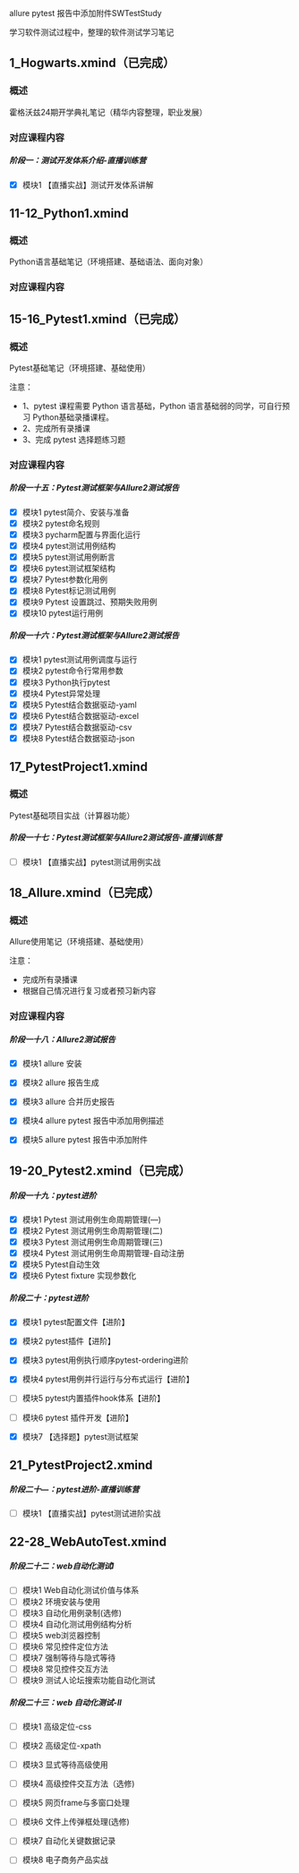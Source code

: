 allure pytest 报告中添加附件SWTestStudy

学习软件测试过程中，整理的软件测试学习笔记

## 1_Hogwarts.xmind（已完成）
### 概述

霍格沃兹24期开学典礼笔记（精华内容整理，职业发展）

### 对应课程内容

##### 阶段一：测试开发体系介绍-直播训练营

- [x] 模块1 【直播实战】测试开发体系讲解





## 11-12_Python1.xmind
### 概述

Python语言基础笔记（环境搭建、基础语法、面向对象）
### 对应课程内容

## 15-16_Pytest1.xmind（已完成）
### 概述

Pytest基础笔记（环境搭建、基础使用）

注意： 

- 1、pytest 课程需要 Python 语言基础，Python 语言基础弱的同学，可自行预习 Python基础录播课程。
- 2、完成所有录播课
- 3、完成 pytest 选择题练习题
### 对应课程内容

##### 阶段一十五：Pytest测试框架与Allure2测试报告
- [x] 模块1 pytest简介、安装与准备
- [x] 模块2 pytest命名规则
- [x] 模块3 pycharm配置与界面化运行
- [x] 模块4 pytest测试用例结构
- [x] 模块5 pytest测试用例断言
- [x] 模块6 pytest测试框架结构
- [x] 模块7 Pytest参数化用例
- [x] 模块8 Pytest标记测试用例
- [x] 模块9 Pytest 设置跳过、预期失败用例
- [x] 模块10 pytest运行用例
##### 阶段一十六：Pytest测试框架与Allure2测试报告
- [x] 模块1 pytest测试用例调度与运行
- [x] 模块2 pytest命令行常用参数
- [x] 模块3 Python执行pytest
- [x] 模块4 Pytest异常处理
- [x] 模块5 Pytest结合数据驱动-yaml
- [x] 模块6 Pytest结合数据驱动-excel
- [x] 模块7 Pytest结合数据驱动-csv
- [x] 模块8 Pytest结合数据驱动-json

## 17_PytestProject1.xmind
### 概述

Pytest基础项目实战（计算器功能）


##### 阶段一十七：Pytest测试框架与Allure2测试报告-直播训练营
- [ ] 模块1 【直播实战】pytest测试用例实战




## 18_Allure.xmind（已完成）

### 概述

Allure使用笔记（环境搭建、基础使用）

注意： 

- 完成所有录播课
- 根据自己情况进行复习或者预习新内容

### 对应课程内容

##### 阶段一十八：Allure2测试报告

- [x] 模块1 allure 安装
- [x] 模块2 allure 报告生成
- [x] 模块3 allure 合并历史报告
- [x] 模块4 allure pytest 报告中添加用例描述
- [x] 模块5 allure pytest 报告中添加附件


## 19-20_Pytest2.xmind（已完成）

##### 阶段一十九：pytest进阶

- [x] 模块1 Pytest 测试用例生命周期管理(—)
- [x] 模块2 Pytest 测试用例生命周期管理(二)
- [x] 模块3 Pytest 测试用例生命周期管理(三)
- [x] 模块4 Pytest 测试用例生命周期管理-自动注册
- [x] 模块5 Pytest自动生效
- [x] 模块6 Pytest fixture 实现参数化

##### 阶段二十：pytest进阶

- [x] 模块1 pytest配置文件【进阶】
- [x] 模块2 pytest插件【进阶】
- [x] 模块3 pytest用例执行顺序pytest-ordering进阶
- [x] 模块4 pytest用例并行运行与分布式运行【进阶】


- [ ] 模块5 pytest内置插件hook体系【进阶】
- [ ] 模块6 pytest 插件开发【进阶】
- [x] 模块7 【选择题】pytest测试框架

## 21_PytestProject2.xmind

##### 阶段二十—：pytest进阶-直播训练营

- [ ] 模块1 【直播实战】pytest测试进阶实战

## 22-28_WebAutoTest.xmind

##### 阶段二十二：web自动化测试I

- [ ] 模块1 Web自动化测试价值与体系
- [ ] 模块2 环境安装与使用
- [ ] 模块3 自动化用例录制(选修)
- [ ] 模块4 自动化测试用例结构分析
- [ ] 模块5 web浏览器控制
- [ ] 模块6 常见控件定位方法
- [ ] 模块7 强制等待与隐式等待
- [ ] 模块8 常见控件交互方法
- [ ] 模块9 测试人论坛搜索功能自动化测试

##### 阶段二十三：web 自动化测试-II

- [ ] 模块1 高级定位-css
- [ ] 模块2 高级定位-xpath
- [ ] 模块3 显式等待高级使用
- [ ] 模块4 高级控件交互方法（选修)
- [ ] 模块5 网页frame与多窗口处理
- [ ] 模块6 文件上传弹框处理(选修)
- [ ] 模块7 自动化关键数据记录


- [ ] 模块8 电子商务产品实战